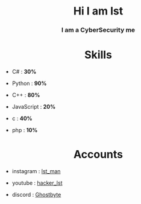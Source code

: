<h1 align="center">Hi I am lst</h1>
<h3 align="center">I am a CyberSecurity me</h3>

<h1 align="center">Skills</h1>

- C# : **30%**

- Python : **90%**

- C++ : **80%**

- JavaScript : **20%**

- c : **40%**

- php : **10%**

<h1 align="center">Accounts</h1>

- instagram : [lst_man](https://www.instagram.com/lst_man)

- youtube : [hacker_lst](https://www.youtube.com/@hacker_lst)

- discord : [Ghostbyte](https://discord.gg/UXxuraDqxe)
